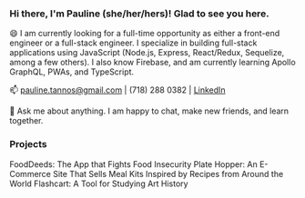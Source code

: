 ### Hi there, I'm Pauline (she/her/hers)! Glad to see you here. 

😄
I am currently looking for a full-time opportunity as either a front-end engineer or a full-stack engineer. I specialize in building full-stack applications using JavaScript (Node.js, Express, React/Redux, Sequelize, among a few others). I also know Firebase, and am currently learning Apollo GraphQL, PWAs, and TypeScript.

📫 
pauline.tannos@gmail.com  |  (718) 288 0382  |  <a href="https://www.linkedin.com/in/pauline-tannos/">LinkedIn</a>

💬 
Ask me about anything. I am happy to chat, make new friends, and learn together. 

### Projects

FoodDeeds: The App that Fights Food Insecurity
Plate Hopper: An E-Commerce Site That Sells Meal Kits Inspired by Recipes from Around the World
Flashcart: A Tool for Studying Art History 


